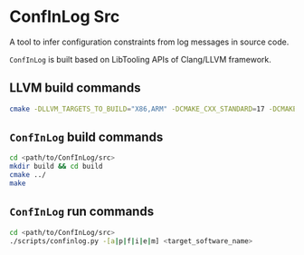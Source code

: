# ConfInLog Src 

A tool to infer configuration constraints from log messages in source code.

`ConfInLog` is built based on LibTooling APIs of Clang/LLVM framework.



## LLVM build commands

```bash
cmake -DLLVM_TARGETS_TO_BUILD="X86,ARM" -DCMAKE_CXX_STANDARD=17 -DCMAKE_BUILD_TYPE=Release ../
```

## `ConfInLog` build commands

```bash
cd <path/to/ConfInLog/src>
mkdir build && cd build
cmake ../
make
```


## `ConfInLog` run commands
```bash
cd <path/to/ConfInLog/src>
./scripts/confinlog.py -[a|p|f|i|e|m] <target_software_name>
```
